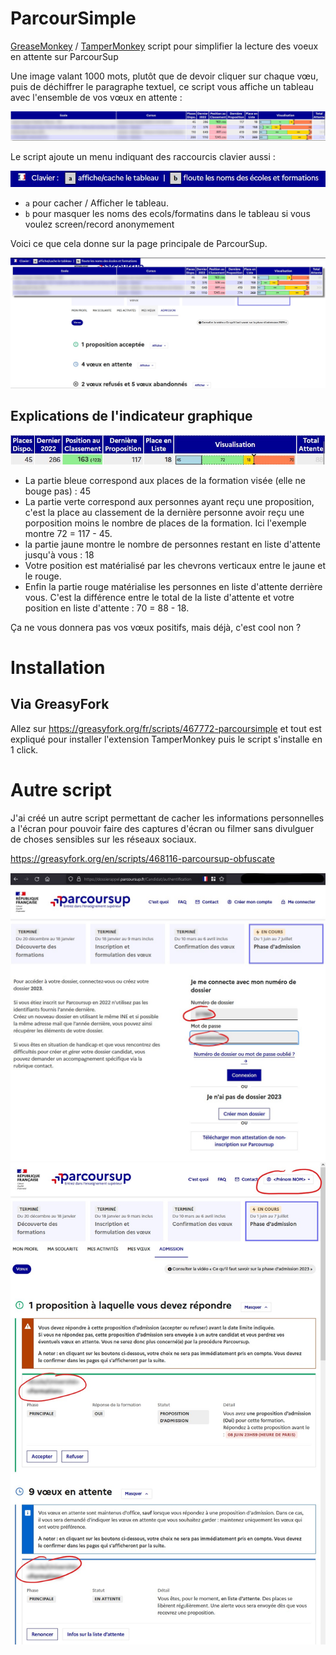 # ParcourSimple
[GreaseMonkey](https://addons.mozilla.org/en-US/firefox/addon/greasemonkey/) / [TamperMonkey](https://www.tampermonkey.net/index.php) script pour simplifier la lecture des voeux en attente sur ParcourSup

Une image valant 1000 mots, plutôt que de devoir cliquer sur chaque vœu, puis de déchiffrer le paragraphe textuel,
ce script vous affiche un tableau avec l'ensemble de vos vœux en attente : 

![Capture d'écran](resources/ParcourSimpleTable.jpg "ParcourSimpleTable")

Le script ajoute un menu indiquant des raccourcis clavier aussi : 

![Menu ParcourSimple](resources/ParcourSimpleMenu.jpg "Menu ParcourSimple")

 - `a` pour cacher / Afficher le tableau.
- `b` pour masquer les noms des ecols/formatins dans le tableau si vous voulez screen/record anonymement


Voici ce que cela donne sur la page principale de ParcourSup. 

![Capture d'écran](resources/ParcourSimple.jpg "ParcourSimple")


## Explications de l'indicateur graphique

![Capture d'écran](resources/ParcourSimpleVisualisation.jpg "ParcourSimple Visualisation")

- La partie bleue correspond aux places de la formation visée (elle ne bouge pas) : 45
- La partie verte correspond aux personnes ayant reçu une proposition, c'est la place au classement de la dernière personne avoir reçu une porposition moins le nombre de places de la formation. Ici l'exemple montre 72 = 117 - 45.
- la partie jaune montre le nombre de personnes restant en liste d'attente jusqu'à vous : 18
- Votre position est matérialisé par les chevrons verticaux entre le jaune et le rouge.
- Enfin la partie rouge matérialise les personnes en liste d'attente derrière vous. C'est la différence entre le total de la liste d'attente et votre position en liste d'attente : 70 = 88 - 18.




Ça ne vous donnera pas vos vœux positifs, mais déjà, c'est cool non ? 

# Installation 

## Via GreasyFork

Allez sur https://greasyfork.org/fr/scripts/467772-parcoursimple et tout est expliqué pour installer l'extension TamperMonkey puis le script s'installe en 1 click.


# Autre script 

J'ai créé un autre script permettant de cacher les informations personnelles a l'écran pour pouvoir faire des captures d'écran ou filmer sans divulguer de choses sensibles sur les réseaux sociaux.

https://greasyfork.org/en/scripts/468116-parcoursup-obfuscate

![Capture d'écran](resources/ParcourSupObfuscate_login.jpg "ParcourSupObfuscate Login")
![Capture d'écran](resources/ParcourSupObfuscate_voeux.jpg "ParcourSupObfuscate Voeux")
